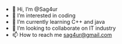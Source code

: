 - 👋 Hi, I’m @Sag4ur
- 👀 I’m interested in coding
- 🌱 I’m currently learning C++ and java
- 💞️ I’m looking to collaborate on IT industry
- 📫 How to reach me sag4ur@gmail.com

<!---
Sag4ur/Sag4ur is a ✨ special ✨ repository because its `README.md` (this file) appears on your GitHub profile.
You can click the Preview link to take a look at your changes.
--->
